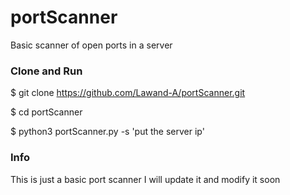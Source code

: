 <h1>portScanner</h1>

<p>Basic scanner of open ports in a server<p1>

<h3>Clone and Run</h3>

$ git clone https://github.com/Lawand-A/portScanner.git

$ cd portScanner

$ python3 portScanner.py -s 'put the server ip'


<h3>Info</h3>
This is just a basic port scanner I will update it and modify it soon
